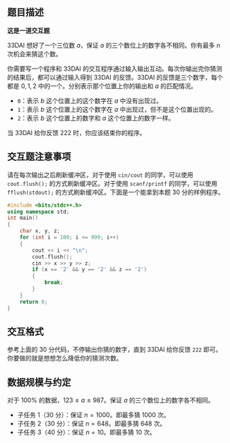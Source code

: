 ## 题目描述

**这是一道交互题**

33DAI 想好了一个三位数 $a$，保证 $a$ 的三个数位上的数字各不相同。你有最多 $n$ 次机会来猜这个数。

你需要写一个程序和 33DAI 的交互程序通过输入输出互动。每次你输出完你猜测的结果后，都可以通过输入得到 33DAI 的反馈。33DAI 的反馈是三个数字，每个都是 $0,1,2$ 中的一个。分别表示那个位置上你的输出和 $a$ 的匹配情况。

- `0`：表示 $b$ 这个位置上的这个数字在 $a$ 中没有出现过。
- `1`：表示 $b$ 这个位置上的这个数字在 $a$ 中出现过，但不是这个位置出现的。
- `2`：表示 $b$ 这个位置上的数字和 $a$ 这个位置上的数字一样。

当 33DAI 给你反馈 $222$ 时，你应该结束你的程序。

## 交互题注意事项

请在每次输出之后刷新缓冲区，对于使用 `cin/cout` 的同学，可以使用 `cout.flush();` 的方式刷新缓冲区。对于使用 `scanf/printf` 的同学，可以使用 `fflush(stdout);` 的方式刷新缓冲区。下面是一个能拿到本题 $30$ 分的样例程序。

```cpp
#include <bits/stdc++.h>
using namespace std;
int main()
{
    char x, y, z;
    for (int i = 100; i <= 999; i++)
    {
        cout << i << "\n";
        cout.flush();
        cin >> x >> y >> z;
        if (x == '2' && y == '2' && z == '2')
        {
            break;
        }
    }
    return 0;
}
```

## 交互格式

参考上面的 $30$ 分代码，不停输出你猜的数字，直到 33DAI 给你反馈 `222` 即可。你要做的就是想想怎么降低你的猜测次数。

## 数据规模与约定

对于 $100\%$ 的数据，$123 \le a\le 987$。保证 $a$ 的三个数位上的数字各不相同。

- 子任务 1（30 分）：保证 $n=1000$。即最多猜 $1000$ 次。
- 子任务 2（30 分）：保证 $n=648$。即最多猜 $648$ 次。
- 子任务 3（40 分）：保证 $n=10$。即最多猜 $10$ 次。